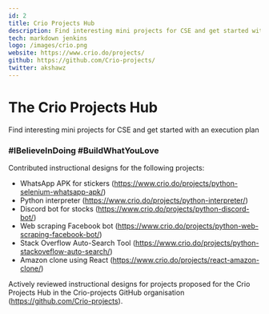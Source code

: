 ```yaml
---
id: 2
title: Crio Projects Hub
description: Find interesting mini projects for CSE and get started with an execution plan
tech: markdown jenkins
logo: /images/crio.png
website: https://www.crio.do/projects/
github: https://github.com/Crio-projects/
twitter: akshawz
---
```


# The Crio Projects Hub

Find interesting mini projects for CSE and get started with an execution plan 

### #IBelieveInDoing #BuildWhatYouLove 

Contributed instructional designs for the following projects:
- WhatsApp APK for stickers (https://www.crio.do/projects/python-selenium-whatsapp-apk/)
- Python interpreter (https://www.crio.do/projects/python-interpreter/)
- Discord bot for stocks (https://www.crio.do/projects/python-discord-bot/)
- Web scraping Facebook bot (https://www.crio.do/projects/python-web-scraping-facebook-bot/)
- Stack Overflow Auto-Search Tool (https://www.crio.do/projects/python-stackoveflow-auto-search/)
- Amazon clone using React (https://www.crio.do/projects/react-amazon-clone/)

Actively reviewed instructional designs for projects proposed for the Crio Projects Hub in the Crio-projects GitHub organisation (https://github.com/Crio-projects).